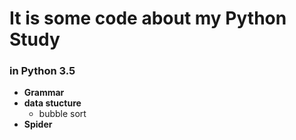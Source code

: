 # It is some code about my Python Study
### in Python 3.5
- **Grammar**
- **data stucture**
  - bubble sort
- **Spider**

